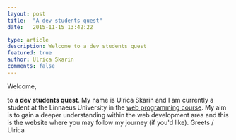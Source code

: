```yaml
---
layout: post
title:  "A dev students quest"
date:   2015-11-15 13:42:22

type: article
description: Welcome to a dev students quest
featured: true
author: Ulrica Skarin
comments: false
---
```


Welcome,

to **a dev students quest**. My name is Ulrica Skarin and I am currently a student at the
Linnaeus University in the [web programming course]. My aim is to gain a deeper understanding within
the web development area and this is the website where you may follow my journey (if you'd like). Greets / Ulrica


[web programming course]: https://coursepress.lnu.se/program/webbprogrammerare/
